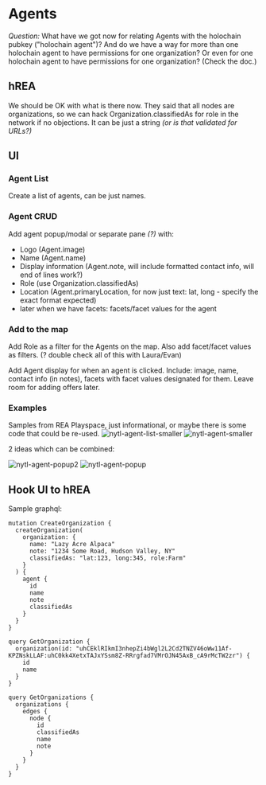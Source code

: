 # Agents

*Question:* What have we got now for relating Agents with the holochain pubkey ("holochain agent")?  And do we have a way for more than one holochain agent to have permissions for one organization?  Or even for one holochain agent to have permissions for one organization? (Check the doc.)

## hREA

We should be OK with what is there now.  They said that all nodes are organizations, so we can hack Organization.classifiedAs for role in the network if no objections.  It can be just a string *(or is that validated for URLs?)*

## UI

### Agent List
Create a list of agents, can be just names.

### Agent CRUD
Add agent popup/modal or separate pane *(?)* with:
* Logo (Agent.image)
* Name (Agent.name)
* Display information (Agent.note, will include formatted contact info, will end of lines work?)
* Role (use Organization.classifiedAs)
* Location (Agent.primaryLocation, for now just text: lat, long - specify the exact format expected)
* later when we have facets: facets/facet values for the agent

### Add to the map

Add Role as a filter for the Agents on the map.  Also add facet/facet values as filters. (? double check all of this with Laura/Evan)

Add Agent display for when an agent is clicked.  Include: image, name, contact info (in notes), facets with facet values designated for them.  Leave room for adding offers later.

### Examples
Samples from REA Playspace, just informational, or maybe there is some code that could be re-used.
![nytl-agent-list-smaller](https://user-images.githubusercontent.com/3776081/232624721-95b9f022-212a-42f9-bc3e-2cc983577550.png)
![nytl-agent-smaller](https://user-images.githubusercontent.com/3776081/232624736-21258800-71c3-451b-a633-b59fbe9b1951.png)

2 ideas which can be combined:

![nytl-agent-popup2](https://user-images.githubusercontent.com/3776081/232624062-cc3fa808-7bac-44e9-b23e-27e36678d430.png)
![nytl-agent-popup](https://user-images.githubusercontent.com/3776081/232624113-bf43cadb-6f07-44b7-89d8-7ef1460795e8.png)

## Hook UI to hREA

Sample graphql:
```
mutation CreateOrganization {
  createOrganization(
    organization: {
      name: "Lazy Acre Alpaca"
      note: "1234 Some Road, Hudson Valley, NY"
      classifiedAs: "lat:123, long:345, role:Farm"
    }
  ) {
    agent {
      id
      name
      note
      classifiedAs
    }
  }
}

query GetOrganization {
  organization(id: "uhCEklRIkmI3nhepZi4bWgl2L2Cd2TNZV46oWw11Af-KPZNskLLAF:uhC0kk4XetxTAJxYSsm8Z-RRrgfad7VMrOJN45AxB_cA9rMcTW2zr") {
    id
    name
  }
}

query GetOrganizations {
  organizations {
    edges {
      node {
        id
        classifiedAs
        name
        note
      }
    }
  }
}
```
